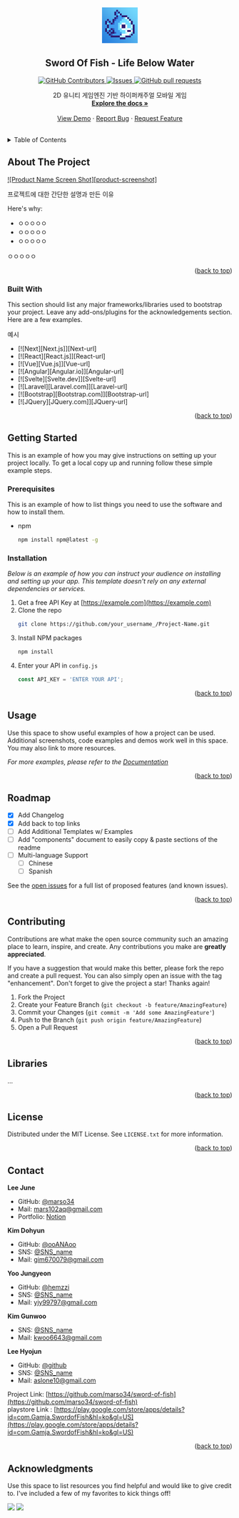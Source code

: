 <!-- PROJECT LOGO -->
<a name="readme-top"></a>
<br />
<div align="center">
  <a href="https://github.com/marso34/sword-of-fish">
    <img src="ProjectDocuments\img\Logo.png" alt="Logo" width="80" height="80">
  </a>

  ## Sword Of Fish - Life Below Water
  <p align="center">
<!--     <a href="https://github.com/marso34/sword-of-fish/actions">
      <img alt="Tests Passing" src="https://github.com/marso34/sword-of-fish/workflows/Test/badge.svg" />
    </a> -->
    <a href="https://github.com/marso34/sword-of-fish/graphs/contributors">
      <img alt="GitHub Contributors" src="https://img.shields.io/github/contributors/marso34/sword-of-fish" />
    </a>
<!--     <a href="https://codecov.io/gh/marso34/sword-of-fish">
      <img alt="Tests Coverage" src="https://codecov.io/gh/marso34/sword-of-fish/branch/master/graph/badge.svg" />
    </a> -->
    <a href="https://github.com/marso34/sword-of-fish/issues">
      <img alt="Issues" src="https://img.shields.io/github/issues/marso34/sword-of-fish?color=0088ff" />
    </a>
    <a href="https://github.com/marso34/sword-of-fish/pulls">
      <img alt="GitHub pull requests" src="https://img.shields.io/github/issues-pr/marso34/sword-of-fish?color=0088ff" />
    </a>
<!--     <a href="https://securityscorecards.dev/viewer/?uri=github.com/marso34/sword-of-fish">
      <img alt="OpenSSF Scorecard" src="https://api.securityscorecards.dev/projects/github.com/marso34/sword-of-fish/badge" />
    </a> -->
    <br />
  </p>
    
  <p align="center">
    2D 유니티 게임엔진 기반 하이퍼캐주얼 모바일 게임
    <br />
    <a href="https://github.com/marso34/sword-of-fish/tree/main/ProjectDocuments"><strong>Explore the docs »</strong></a>
    <br />
    <br />
    <a href="https://github.com/marso34/sword-of-fish">View Demo</a>
    ·
    <a href="https://github.com/marso34/sword-of-fish/issues">Report Bug</a>
    ·
    <a href="https://github.com/marso34/sword-of-fish/issues">Request Feature</a>
  </p>
</div>

<br />

<!-- TABLE OF CONTENTS -->
<details>
  <summary>Table of Contents</summary>
  <ol>
    <li>
      <a href="#about-the-project">About The Project</a>
      <ul>
        <li><a href="#built-with">Built With</a></li>
      </ul>
    </li>
    <li>
      <a href="#getting-started">Getting Started</a>
      <ul>
        <li><a href="#prerequisites">Prerequisites</a></li>
        <li><a href="#installation">Installation</a></li>
      </ul>
    </li>
    <li><a href="#usage">Usage</a></li>
    <li><a href="#roadmap">Roadmap</a></li>
    <li><a href="#contributing">Contributing</a></li>
    <li><a href="#license">License</a></li>
    <li><a href="#contact">Contact</a></li>
    <li><a href="#acknowledgments">Acknowledgments</a></li>
  </ol>
</details>


<!-- ABOUT THE PROJECT -->
## About The Project

[![Product Name Screen Shot][product-screenshot]](https://example.com)
<!-- 완성 후 스크린샷 추가 -->

프로젝트에 대한 간단한 설명과 만든 이유

Here's why:
* ㅇㅇㅇㅇㅇ
* ㅇㅇㅇㅇㅇ
* ㅇㅇㅇㅇㅇ

ㅇㅇㅇㅇㅇ

<!-- Use the `BLANK_README.md` to get started. -->

<p align="right">(<a href="#readme-top">back to top</a>)</p>


### Built With

This section should list any major frameworks/libraries used to bootstrap your project. Leave any add-ons/plugins for the acknowledgements section. Here are a few examples.

예시

* [![Next][Next.js]][Next-url]
* [![React][React.js]][React-url]
* [![Vue][Vue.js]][Vue-url]
* [![Angular][Angular.io]][Angular-url]
* [![Svelte][Svelte.dev]][Svelte-url]
* [![Laravel][Laravel.com]][Laravel-url]
* [![Bootstrap][Bootstrap.com]][Bootstrap-url]
* [![JQuery][JQuery.com]][JQuery-url]

<p align="right">(<a href="#readme-top">back to top</a>)</p>



<!-- GETTING STARTED -->
## Getting Started

This is an example of how you may give instructions on setting up your project locally.
To get a local copy up and running follow these simple example steps.

### Prerequisites

This is an example of how to list things you need to use the software and how to install them.
* npm
  ```sh
  npm install npm@latest -g
  ```

### Installation

_Below is an example of how you can instruct your audience on installing and setting up your app. This template doesn't rely on any external dependencies or services._

1. Get a free API Key at [https://example.com](https://example.com)
2. Clone the repo
   ```sh
   git clone https://github.com/your_username_/Project-Name.git
   ```
3. Install NPM packages
   ```sh
   npm install
   ```
4. Enter your API in `config.js`
   ```js
   const API_KEY = 'ENTER YOUR API';
   ```

<p align="right">(<a href="#readme-top">back to top</a>)</p>



<!-- USAGE EXAMPLES -->
## Usage

Use this space to show useful examples of how a project can be used. Additional screenshots, code examples and demos work well in this space. You may also link to more resources.

_For more examples, please refer to the [Documentation](https://example.com)_

<p align="right">(<a href="#readme-top">back to top</a>)</p>



<!-- ROADMAP -->
## Roadmap

- [x] Add Changelog
- [x] Add back to top links
- [ ] Add Additional Templates w/ Examples
- [ ] Add "components" document to easily copy & paste sections of the readme
- [ ] Multi-language Support
    - [ ] Chinese
    - [ ] Spanish

See the [open issues](https://github.com/othneildrew/Best-README-Template/issues) for a full list of proposed features (and known issues).

<p align="right">(<a href="#readme-top">back to top</a>)</p>



<!-- CONTRIBUTING -->
## Contributing

Contributions are what make the open source community such an amazing place to learn, inspire, and create. Any contributions you make are **greatly appreciated**.

If you have a suggestion that would make this better, please fork the repo and create a pull request. You can also simply open an issue with the tag "enhancement".
Don't forget to give the project a star! Thanks again!

1. Fork the Project
2. Create your Feature Branch (`git checkout -b feature/AmazingFeature`)
3. Commit your Changes (`git commit -m 'Add some AmazingFeature'`)
4. Push to the Branch (`git push origin feature/AmazingFeature`)
5. Open a Pull Request

<p align="right">(<a href="#readme-top">back to top</a>)</p>



<!-- Libraries -->
## Libraries

...

<p align="right">(<a href="#readme-top">back to top</a>)</p>


<!-- LICENSE -->
## License

Distributed under the MIT License. See `LICENSE.txt` for more information.

<p align="right">(<a href="#readme-top">back to top</a>)</p>



<!-- CONTACT -->
## Contact

**Lee June**

- GitHub: [@marso34](https://github.com/marso34)
- Mail: <a href="mailto:mars102aq@gmail.com">mars102aq@gmail.com</a>
- Portfolio: [Notion](https://leejune.notion.site/Portfolio-70b846886e2e41368280f5a7e49f9e0d)

**Kim Dohyun**

- GitHub: [@ooANAoo](https://github.com/ooANAoo)
- SNS: [@SNS_name]()
- Mail: <a href="mailto:gim670079@gmail.com">gim670079@gmail.com</a>

**Yoo Jungyeon**

- GitHub: [@hemzzi](https://github.com/hemzzi)
- SNS: [@SNS_name]()
- Mail: <a href="mailto:hwstar1204@gmail.com">yjy99797@gmail.com</a>

**Kim Gunwoo**

- SNS: [@SNS_name]()
- Mail: <a href="mailto:kwoo6643@gmail.com">kwoo6643@gmail.com</a>

**Lee Hyojun**
- GitHub: [@github]()
- SNS: [@SNS_name]()
- Mail: <a
href="mailto:aslone10@gmail.com">aslone10@gmail.com</a>

Project Link: [https://github.com/marso34/sword-of-fish](https://github.com/marso34/sword-of-fish) <br />
playstore Link : [https://play.google.com/store/apps/details?id=com.Gamja.SwordofFish&hl=ko&gl=US](https://play.google.com/store/apps/details?id=com.Gamja.SwordofFish&hl=ko&gl=US)


<p align="right">(<a href="#readme-top">back to top</a>)</p>



<!-- ACKNOWLEDGMENTS -->
## Acknowledgments

Use this space to list resources you find helpful and would like to give credit to. I've included a few of my favorites to kick things off!


<!-- 나중에 수정-->

<a href="https://github.com/marso34/witt-client-java/graphs/contributors" alt="Contributors">
  <img src="https://img.shields.io/github/contributors/marso34/witt-client-java" /></a>
<a href="https://github.com/marso34/witt-client-java/pulse" alt="Activity">
  <img src="https://img.shields.io/github/commit-activity/m/marso34/witt-client-java" /></a>
